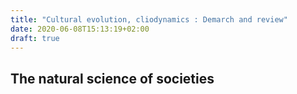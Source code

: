 ```yaml
---
title: "Cultural evolution, cliodynamics : Demarch and review"
date: 2020-06-08T15:13:19+02:00
draft: true
---
```


## The natural science of societies

  
